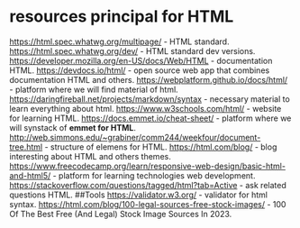 # resources principal for HTML

https://html.spec.whatwg.org/multipage/ - HTML standard.
https://html.spec.whatwg.org/dev/ - HTML standard dev versions.
https://developer.mozilla.org/en-US/docs/Web/HTML - documentation HTML.
https://devdocs.io/html/  - open source web app that combines documentation HTML and others.
https://webplatform.github.io/docs/html/ - platform where we will find material of html.
https://daringfireball.net/projects/markdown/syntax - necessary material to learn everything about html.
https://www.w3schools.com/html/ - website for learning HTML.
https://docs.emmet.io/cheat-sheet/ - platform where we will synstack of <strong>emmet for HTML</strong>.
http://web.simmons.edu/~grabiner/comm244/weekfour/document-tree.html - structure of elemens for HTML.
https://html.com/blog/ - blog interesting about HTML and others themes.
https://www.freecodecamp.org/learn/responsive-web-design/basic-html-and-html5/ - platform for learning technologies web development.
https://stackoverflow.com/questions/tagged/html?tab=Active - ask related questions HTML.
##Tools
https://validator.w3.org/ - validator for html syntax.
https://html.com/blog/100-legal-sources-free-stock-images/ - 100 Of The Best Free (And Legal) Stock Image Sources In 2023.
